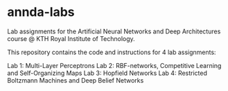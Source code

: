 # annda-labs
Lab assignments for the Artificial Neural Networks and Deep Architectures course @ KTH Royal Institute of Technology.

This repository contains the code and instructions for 4 lab assignments:

Lab 1: Multi-Layer Perceptrons
Lab 2: RBF-networks, Competitive Learning and Self-Organizing Maps
Lab 3: Hopfield Networks
Lab 4: Restricted Boltzmann Machines and Deep Belief Networks
